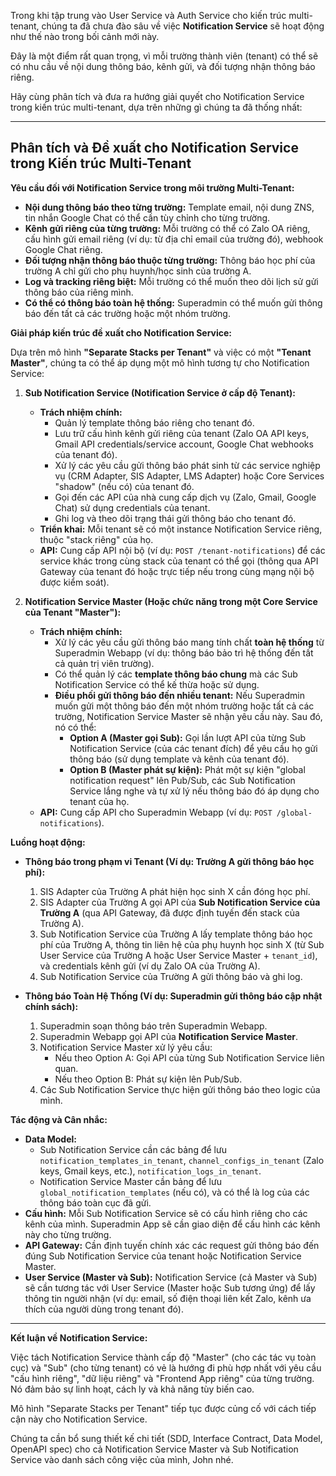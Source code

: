 Trong khi tập trung vào User Service và Auth Service cho kiến trúc multi-tenant, chúng ta đã chưa đào sâu về việc **Notification Service** sẽ hoạt động như thế nào trong bối cảnh mới này.

Đây là một điểm rất quan trọng, vì mỗi trường thành viên (tenant) có thể sẽ có nhu cầu về nội dung thông báo, kênh gửi, và đối tượng nhận thông báo riêng.

Hãy cùng phân tích và đưa ra hướng giải quyết cho Notification Service trong kiến trúc multi-tenant, dựa trên những gì chúng ta đã thống nhất:

---

## Phân tích và Đề xuất cho Notification Service trong Kiến trúc Multi-Tenant

**Yêu cầu đối với Notification Service trong môi trường Multi-Tenant:**

* **Nội dung thông báo theo từng trường:** Template email, nội dung ZNS, tin nhắn Google Chat có thể cần tùy chỉnh cho từng trường.
* **Kênh gửi riêng của từng trường:** Mỗi trường có thể có Zalo OA riêng, cấu hình gửi email riêng (ví dụ: từ địa chỉ email của trường đó), webhook Google Chat riêng.
* **Đối tượng nhận thông báo thuộc từng trường:** Thông báo học phí của trường A chỉ gửi cho phụ huynh/học sinh của trường A.
* **Log và tracking riêng biệt:** Mỗi trường có thể muốn theo dõi lịch sử gửi thông báo của riêng mình.
* **Có thể có thông báo toàn hệ thống:** Superadmin có thể muốn gửi thông báo đến tất cả các trường hoặc một nhóm trường.

**Giải pháp kiến trúc đề xuất cho Notification Service:**

Dựa trên mô hình **"Separate Stacks per Tenant"** và việc có một **"Tenant Master"**, chúng ta có thể áp dụng một mô hình tương tự cho Notification Service:

1.  **Sub Notification Service (Notification Service ở cấp độ Tenant):**
    * **Trách nhiệm chính:**
        * Quản lý template thông báo riêng cho tenant đó.
        * Lưu trữ cấu hình kênh gửi riêng của tenant (Zalo OA API keys, Gmail API credentials/service account, Google Chat webhooks của tenant đó).
        * Xử lý các yêu cầu gửi thông báo phát sinh từ các service nghiệp vụ (CRM Adapter, SIS Adapter, LMS Adapter) hoặc Core Services "shadow" (nếu có) của tenant đó.
        * Gọi đến các API của nhà cung cấp dịch vụ (Zalo, Gmail, Google Chat) sử dụng credentials của tenant.
        * Ghi log và theo dõi trạng thái gửi thông báo cho tenant đó.
    * **Triển khai:** Mỗi tenant sẽ có một instance Notification Service riêng, thuộc "stack riêng" của họ.
    * **API:** Cung cấp API nội bộ (ví dụ: `POST /tenant-notifications`) để các service khác trong cùng stack của tenant có thể gọi (thông qua API Gateway của tenant đó hoặc trực tiếp nếu trong cùng mạng nội bộ được kiểm soát).

2.  **Notification Service Master (Hoặc chức năng trong một Core Service của Tenant "Master"):**
    * **Trách nhiệm chính:**
        * Xử lý các yêu cầu gửi thông báo mang tính chất **toàn hệ thống** từ Superadmin Webapp (ví dụ: thông báo bảo trì hệ thống đến tất cả quản trị viên trường).
        * Có thể quản lý các **template thông báo chung** mà các Sub Notification Service có thể kế thừa hoặc sử dụng.
        * **Điều phối gửi thông báo đến nhiều tenant:** Nếu Superadmin muốn gửi một thông báo đến một nhóm trường hoặc tất cả các trường, Notification Service Master sẽ nhận yêu cầu này. Sau đó, nó có thể:
            * **Option A (Master gọi Sub):** Gọi lần lượt API của từng Sub Notification Service (của các tenant đích) để yêu cầu họ gửi thông báo (sử dụng template và kênh của tenant đó).
            * **Option B (Master phát sự kiện):** Phát một sự kiện "global notification request" lên Pub/Sub, các Sub Notification Service lắng nghe và tự xử lý nếu thông báo đó áp dụng cho tenant của họ.
    * **API:** Cung cấp API cho Superadmin Webapp (ví dụ: `POST /global-notifications`).

**Luồng hoạt động:**

* **Thông báo trong phạm vi Tenant (Ví dụ: Trường A gửi thông báo học phí):**
    1.  SIS Adapter của Trường A phát hiện học sinh X cần đóng học phí.
    2.  SIS Adapter của Trường A gọi API của **Sub Notification Service của Trường A** (qua API Gateway, đã được định tuyến đến stack của Trường A).
    3.  Sub Notification Service của Trường A lấy template thông báo học phí của Trường A, thông tin liên hệ của phụ huynh học sinh X (từ Sub User Service của Trường A hoặc User Service Master + `tenant_id`), và credentials kênh gửi (ví dụ Zalo OA của Trường A).
    4.  Sub Notification Service của Trường A gửi thông báo và ghi log.

* **Thông báo Toàn Hệ Thống (Ví dụ: Superadmin gửi thông báo cập nhật chính sách):**
    1.  Superadmin soạn thông báo trên Superadmin Webapp.
    2.  Superadmin Webapp gọi API của **Notification Service Master**.
    3.  Notification Service Master xử lý yêu cầu:
        * Nếu theo Option A: Gọi API của từng Sub Notification Service liên quan.
        * Nếu theo Option B: Phát sự kiện lên Pub/Sub.
    4.  Các Sub Notification Service thực hiện gửi thông báo theo logic của mình.

**Tác động và Cân nhắc:**

* **Data Model:**
    * Sub Notification Service cần các bảng để lưu `notification_templates_in_tenant`, `channel_configs_in_tenant` (Zalo keys, Gmail keys, etc.), `notification_logs_in_tenant`.
    * Notification Service Master cần bảng để lưu `global_notification_templates` (nếu có), và có thể là log của các thông báo toàn cục đã gửi.
* **Cấu hình:** Mỗi Sub Notification Service sẽ có cấu hình riêng cho các kênh của mình. Superadmin App sẽ cần giao diện để cấu hình các kênh này cho từng trường.
* **API Gateway:** Cần định tuyến chính xác các request gửi thông báo đến đúng Sub Notification Service của tenant hoặc Notification Service Master.
* **User Service (Master và Sub):** Notification Service (cả Master và Sub) sẽ cần tương tác với User Service (Master hoặc Sub tương ứng) để lấy thông tin người nhận (ví dụ: email, số điện thoại liên kết Zalo, kênh ưa thích của người dùng trong tenant đó).

---
**Kết luận về Notification Service:**

Việc tách Notification Service thành cấp độ "Master" (cho các tác vụ toàn cục) và "Sub" (cho từng tenant) có vẻ là hướng đi phù hợp nhất với yêu cầu "cấu hình riêng", "dữ liệu riêng" và "Frontend App riêng" của từng trường. Nó đảm bảo sự linh hoạt, cách ly và khả năng tùy biến cao.

Mô hình "Separate Stacks per Tenant" tiếp tục được củng cố với cách tiếp cận này cho Notification Service.

Chúng ta cần bổ sung thiết kế chi tiết (SDD, Interface Contract, Data Model, OpenAPI spec) cho cả Notification Service Master và Sub Notification Service vào danh sách công việc của mình, John nhé.